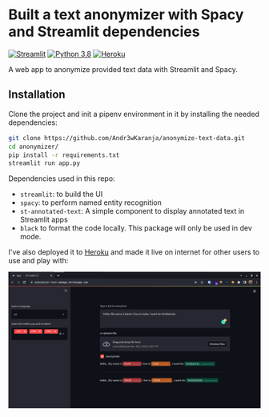 # Built a text anonymizer with Spacy and Streamlit dependencies
[![Streamlit](https://static.streamlit.io/badges/streamlit_badge_black_white.svg)](https://share.streamlit.io/Andr3wKaranja/anonymize-text-data/main/app.py) [![Python 3.8](https://img.shields.io/badge/python-3.8-blue.svg)](https://www.python.org/downloads/release/python-360/) [![Heroku](https://pyheroku-badge.herokuapp.com/?app=anonimizer-text-webapp&style=flat-square)](https://anonimizer-text-webapp.herokuapp.com/) 

A web app to anonymize provided text data with Streamlit and Spacy.
## Installation
Clone the project and init a pipenv environment in it by installing the needed dependencies:

```bash
git clone https://github.com/Andr3wKaranja/anonymize-text-data.git
cd anonymizer/
pip install -r requirements.txt
streamlit run app.py
```

Dependencies used in this repo:
* `streamlit`: to build the UI
* `spacy`: to perform named entity recognition
* `st-annotated-text`: A simple component to display annotated text in Streamlit apps
* `black` to format the code locally. This package will only be used in dev mode.

I've also deployed it to [Heroku](https://anonimizer-text-webapp.herokuapp.com/) and made it live on internet for other users to use and play with:

![alt text](/images/image.png?raw=true)
